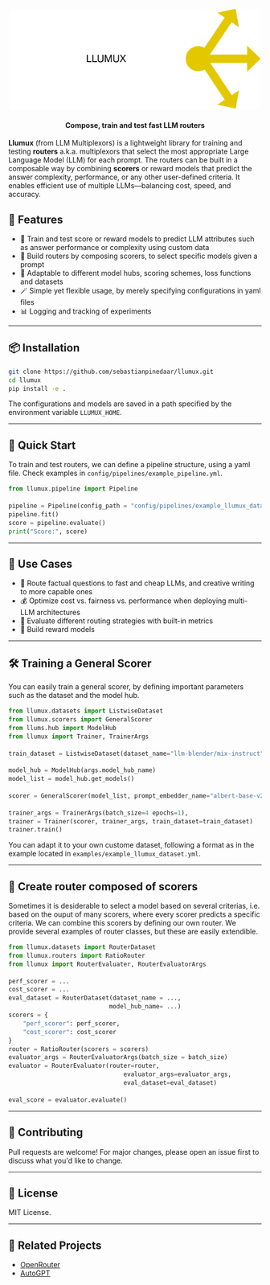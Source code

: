 <p align="center">
<img src="images/llumux.svg" alt="Logo" width="500"/>
</p>


<h4 align="center"><strong> Compose, train and test fast LLM routers</strong></h4>

**Llumux** (from LLM Multiplexors) is a lightweight library for training and testing **routers** a.k.a. multiplexors that select the most appropriate Large Language Model (LLM) for each prompt. The routers can be built in a composable way by combining **scorers** or reward models that predict the answer complexity, performance, or any other user-defined criteria. It enables efficient use of multiple LLMs—balancing cost, speed, and accuracy.



## 🌟 Features

- 🧠 Train and test score or reward models to predict LLM attributes such as answer performance or complexity using custom data
- 🔀 Build routers by composing scorers, to select specific models given a prompt
- 🚀 Adaptable to different model hubs, scoring schemes, loss functions and datasets
- 🪄 Simple yet flexible usage, by merely specifying configurations in yaml files
- 📊 Logging and tracking of experiments

---

## 📦 Installation

```bash
git clone https://github.com/sebastianpinedaar/llumux.git
cd llumux
pip install -e .
```

The configurations and models are saved in a path specified by the environment variable `LLUMUX_HOME`.

---

## 🚀 Quick Start

To train and test routers, we can define a pipeline structure, using a yaml file. Check examples in `config/pipelines/example_pipeline.yml`.

```python
from llumux.pipeline import Pipeline

pipeline = Pipeline(config_path = "config/pipelines/example_llumux_dataset.yml")
pipeline.fit()
score = pipeline.evaluate()
print("Score:", score)
```

---

## 📘 Use Cases

- 🧠 Route factual questions to fast and cheap LLMs, and creative writing to more capable ones
- 💰 Optimize cost vs. fairness vs. performance when deploying multi-LLM architectures
- 🧪 Evaluate different routing strategies with built-in metrics
- 🧰 Build reward models

---

## 🛠️ Training a General Scorer

You can easily train a general scorer, by defining important parameters such as the dataset and the model hub.

```python
from llumux.datasets import ListwiseDataset
from llumux.scorers import GeneralScorer
from llums.hub import ModelHub
from llumux import Trainer, TrainerArgs

train_dataset = ListwiseDataset(dataset_name="llm-blender/mix-instruct", split="train",  list_size=3)

model_hub = ModelHub(args.model_hub_name)
model_list = model_hub.get_models()

scorer = GeneralScorer(model_list, prompt_embedder_name="albert-base-v2")

trainer_args = TrainerArgs(batch_size=4 epochs=1),
trainer = Trainer(scorer, trainer_args, train_dataset=train_dataset)
trainer.train()
```

You can adapt it to your own custome dataset, following a format as in the example located in `examples/example_llumux_dataset.yml`.

---

## 🧪 Create router composed of scorers

Sometimes it is desiderable to select a model based on several criterias, i.e. based on the ouput of many scorers, where every scorer predicts a specific criteria. We can combine this scorers by defining our own router. We provide several examples of router classes, but these are easily extendible.


```python
from llumux.datasets import RouterDataset
from llumux.routers import RatioRouter
from llumux import RouterEvaluater, RouterEvaluatorArgs

perf_scorer = ...
cost_scorer = ...
eval_dataset = RouterDataset(dataset_name = ..., 
                            model_hub_name= ...)
scorers = {
    "perf_scorer": perf_scorer,
    "cost_scorer": cost_scorer
}
router = RatioRouter(scorers = scorers)
evaluator_args = RouterEvaluatorArgs(batch_size = batch_size)
evaluator = RouterEvaluator(router=router, 
                                evaluator_args=evaluator_args, 
                                eval_dataset=eval_dataset)

eval_score = evaluator.evaluate()
```

---



## 🤝 Contributing

Pull requests are welcome! For major changes, please open an issue first to discuss what you'd like to change.

---

## 📄 License

MIT License.

---

## 🔗 Related Projects

- [OpenRouter](https://openrouter.ai/)
- [AutoGPT](https://github.com/Torantulino/Auto-GPT)